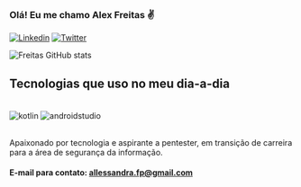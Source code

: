 ### Olá! Eu me chamo Alex Freitas ✌️

[![Linkedin](https://img.shields.io/badge/LinkedIn-0077B5?style=for-the-badge&logo=linkedin&logoColor=white)](https://www.linkedin.com/in/allessandrafp/)
[![Twitter](https://img.shields.io/badge/Twitter-1DA1F2?style=for-the-badge&logo=twitter&logoColor=white)](https://twitter.com/alle_fp)

![Freitas GitHub stats](https://github-readme-stats.vercel.app/api?username=allessandrafp&show_icons=true&theme=dracula)

## Tecnologias que uso no meu dia-a-dia

<div style="display: inline_block"><br/>
<img align="center" alt="kotlin" src="https://img.shields.io/badge/Kotlin-0095D5?&style=for-the-badge&logo=kotlin&logoColor=white" />
<img align="center" alt="androidstudio" src="https://img.shields.io/badge/Android_Studio-3DDC84?style=for-the-badge&logo=android-studio&logoColor=white" />
</div><br/>

Apaixonado por tecnologia e aspirante a pentester, em transição de carreira para a área de segurança da informação.

#### E-mail para contato: allessandra.fp@gmail.com
